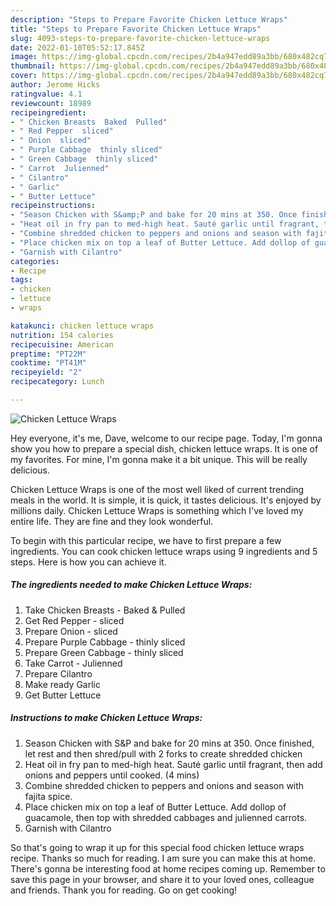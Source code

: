 ```yaml
---
description: "Steps to Prepare Favorite Chicken Lettuce Wraps"
title: "Steps to Prepare Favorite Chicken Lettuce Wraps"
slug: 4093-steps-to-prepare-favorite-chicken-lettuce-wraps
date: 2022-01-10T05:52:17.845Z
image: https://img-global.cpcdn.com/recipes/2b4a947edd89a3bb/680x482cq70/chicken-lettuce-wraps-recipe-main-photo.jpg
thumbnail: https://img-global.cpcdn.com/recipes/2b4a947edd89a3bb/680x482cq70/chicken-lettuce-wraps-recipe-main-photo.jpg
cover: https://img-global.cpcdn.com/recipes/2b4a947edd89a3bb/680x482cq70/chicken-lettuce-wraps-recipe-main-photo.jpg
author: Jerome Hicks
ratingvalue: 4.1
reviewcount: 18989
recipeingredient:
- " Chicken Breasts  Baked  Pulled"
- " Red Pepper  sliced"
- " Onion  sliced"
- " Purple Cabbage  thinly sliced"
- " Green Cabbage  thinly sliced"
- " Carrot  Julienned"
- " Cilantro"
- " Garlic"
- " Butter Lettuce"
recipeinstructions:
- "Season Chicken with S&amp;P and bake for 20 mins at 350. Once finished, let rest and then shred/pull with 2 forks to create shredded chicken"
- "Heat oil in fry pan to med-high heat. Sauté garlic until fragrant, then add onions and peppers until cooked. (4 mins)"
- "Combine shredded chicken to peppers and onions and season with fajita spice."
- "Place chicken mix on top a leaf of Butter Lettuce. Add dollop of guacamole, then top with shredded cabbages and julienned carrots."
- "Garnish with Cilantro"
categories:
- Recipe
tags:
- chicken
- lettuce
- wraps

katakunci: chicken lettuce wraps 
nutrition: 154 calories
recipecuisine: American
preptime: "PT22M"
cooktime: "PT41M"
recipeyield: "2"
recipecategory: Lunch

---
```



![Chicken Lettuce Wraps](https://img-global.cpcdn.com/recipes/2b4a947edd89a3bb/680x482cq70/chicken-lettuce-wraps-recipe-main-photo.jpg)

Hey everyone, it's me, Dave, welcome to our recipe page. Today, I'm gonna show you how to prepare a special dish, chicken lettuce wraps. It is one of my favorites. For mine, I'm gonna make it a bit unique. This will be really delicious.

Chicken Lettuce Wraps is one of the most well liked of current trending meals in the world. It is simple, it is quick, it tastes delicious. It's enjoyed by millions daily. Chicken Lettuce Wraps is something which I've loved my entire life. They are fine and they look wonderful.




To begin with this particular recipe, we have to first prepare a few ingredients. You can cook chicken lettuce wraps using 9 ingredients and 5 steps. Here is how you can achieve it.

<!--inarticleads1-->

##### The ingredients needed to make Chicken Lettuce Wraps:

1. Take  Chicken Breasts - Baked &amp; Pulled
1. Get  Red Pepper - sliced
1. Prepare  Onion - sliced
1. Prepare  Purple Cabbage - thinly sliced
1. Prepare  Green Cabbage - thinly sliced
1. Take  Carrot - Julienned
1. Prepare  Cilantro
1. Make ready  Garlic
1. Get  Butter Lettuce




<!--inarticleads2-->

##### Instructions to make Chicken Lettuce Wraps:

1. Season Chicken with S&amp;P and bake for 20 mins at 350. Once finished, let rest and then shred/pull with 2 forks to create shredded chicken
1. Heat oil in fry pan to med-high heat. Sauté garlic until fragrant, then add onions and peppers until cooked. (4 mins)
1. Combine shredded chicken to peppers and onions and season with fajita spice.
1. Place chicken mix on top a leaf of Butter Lettuce. Add dollop of guacamole, then top with shredded cabbages and julienned carrots.
1. Garnish with Cilantro




So that's going to wrap it up for this special food chicken lettuce wraps recipe. Thanks so much for reading. I am sure you can make this at home. There's gonna be interesting food at home recipes coming up. Remember to save this page in your browser, and share it to your loved ones, colleague and friends. Thank you for reading. Go on get cooking!
